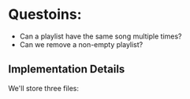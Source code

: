 # Questoins:

* Can a playlist have the same song multiple times?
* Can we remove a non-empty playlist?


## Implementation Details

We'll store three files: 